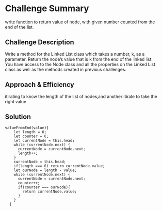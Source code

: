 # Challenge Summary
<!-- Short summary or background information -->
write function to return value of node, with given number counted from the end of the list.

## Challenge Description
<!-- Description of the challenge -->
Write a method for the Linked List class which takes a number, k, as a parameter. Return the node’s value that is k from the end of the linked list. You have access to the Node class and all the properties on the Linked List class as well as the methods created in previous challenges.

## Approach & Efficiency
<!-- What approach did you take? Why? What is the Big O space/time for this approach? -->
itirating to know the length of the list of nodes,and another itirate to take the right value

## Solution
<!-- Embedded whiteboard -->
```
valueFromEnd(value){
    let length = 0;
    let counter = 0;
    let currentNode = this.head;
    while (currentNode.next) {
      currentNode = currentNode.next;
      length++;
    }
    currentNode = this.head;
    if(length === 0) return currentNode.value;
    let ourNode = length - value;
    while (currentNode.next) {
      currentNode = currentNode.next;
      counter++;
      if(counter === ourNode){
        return currentNode.value;
      }
    }
  }
```
